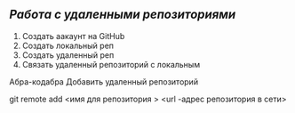 ## *Работа с удаленными репозиториями*

1. Создать аакаунт на GitHub
2. Создать локальный реп
3. Создать удаленный реп
4. Связать удаленный репозиторий с локальным

Абра-кодабра
Добавить удаленный репозиторий

git remote add <имя для репозитория > <url -адрес репозитория в сети>
